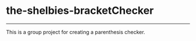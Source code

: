 # the-shelbies-bracketChecker
-----------------------------------------------------------------------
This is a group project for creating a parenthesis checker.
